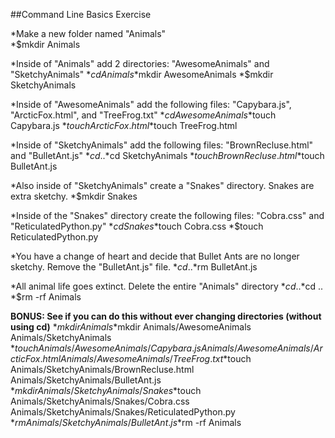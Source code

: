 ##Command Line Basics Exercise

*Make a new folder named "Animals"  
*$mkdir Animals

*Inside of "Animals" add 2 directories: "AwesomeAnimals" and "SketchyAnimals" 
*$cd Animals
*$mkdir AwesomeAnimals
*$mkdir SketchyAnimals

*Inside of "AwesomeAnimals" add the following files: "Capybara.js", "ArcticFox.html", and "TreeFrog.txt"
*$cd AwesomeAnimals
*$touch Capybara.js
*$touch ArcticFox.html
*$touch TreeFrog.html

*Inside of "SketchyAnimals" add the following files: "BrownRecluse.html" and "BulletAnt.js"
*$cd ..
*$cd SketchyAnimals
*$touch BrownRecluse.html
*$touch BulletAnt.js

*Also inside of "SketchyAnimals" create a "Snakes" directory. Snakes are extra sketchy.
*$mkdir Snakes

*Inside of the "Snakes" directory create the following files: "Cobra.css" and "ReticulatedPython.py"
*$cd Snakes
*$touch Cobra.css
*$touch ReticulatedPython.py

*You have a change of heart and decide that Bullet Ants are no longer sketchy. Remove the "BulletAnt.js" file.
*$cd ..
*$rm BulletAnt.js

*All animal life goes extinct. Delete the entire "Animals" directory
*$cd ..
*$cd ..
*$rm -rf Animals

**BONUS: See if you can do this without ever changing directories (without using cd)**
*$mkdir Animals
*$mkdir Animals/AwesomeAnimals Animals/SketchyAnimals
*$touch Animals/AwesomeAnimals/Capybara.js Animals/AwesomeAnimals/ArcticFox.html Animals/AwesomeAnimals/TreeFrog.txt
*$touch Animals/SketchyAnimals/BrownRecluse.html Animals/SketchyAnimals/BulletAnt.js
*$mkdir Animals/SketchyAnimals/Snakes
*$touch Animals/SketchyAnimals/Snakes/Cobra.css Animals/SketchyAnimals/Snakes/ReticulatedPython.py
*$rm Animals/SketchyAnimals/BulletAnt.js
*$rm -rf Animals
